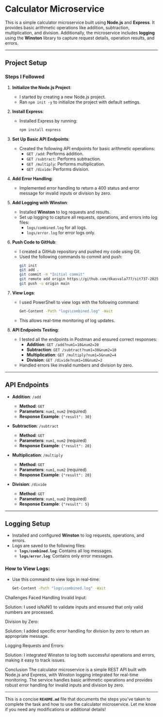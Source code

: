 # Calculator Microservice

This is a simple calculator microservice built using **Node.js** and **Express**. It provides basic arithmetic operations like addition, subtraction, multiplication, and division. Additionally, the microservice includes **logging** using the **Winston** library to capture request details, operation results, and errors.

---

## Project Setup

### Steps I Followed

1. **Initialize the Node.js Project**:
   - I started by creating a new Node.js project.
   - Ran `npm init -y` to initialize the project with default settings.

2. **Install Express**:
   - Installed Express by running:
     ```bash
     npm install express
     ```

3. **Set Up Basic API Endpoints**:
   - Created the following API endpoints for basic arithmetic operations:
     - `GET /add`: Performs addition.
     - `GET /subtract`: Performs subtraction.
     - `GET /multiply`: Performs multiplication.
     - `GET /divide`: Performs division.

4. **Add Error Handling**:
   - Implemented error handling to return a 400 status and error message for invalid inputs or division by zero.
   
5. **Add Logging with Winston**:
   - Installed **Winston** to log requests and results.
   - Set up logging to capture all requests, operations, and errors into log files:
     - `logs/combined.log` for all logs.
     - `logs/error.log` for error logs only.

6. **Push Code to GitHub**:
   - I created a GitHub repository and pushed my code using Git.
   - Used the following commands to commit and push:
     ```bash
     git init
     git add .
     git commit -m "Initial commit"
     git remote add origin https://github.com/dkasvala777/sit737-2025-prac4p.git
     git push -u origin main
     ```

7. **View Logs**:
   - I used PowerShell to view logs with the following command:
     ```bash
     Get-Content -Path "logs\combined.log" -Wait
     ```
   - This allows real-time monitoring of log updates.

8. **API Endpoints Testing**:
   - I tested all the endpoints in Postman and ensured correct responses:
     - **Addition**: `GET /add?num1=10&num2=20`
     - **Subtraction**: `GET /subtract?num1=30&num2=10`
     - **Multiplication**: `GET /multiply?num1=5&num2=4`
     - **Division**: `GET /divide?num1=10&num2=2`
   - Handled errors like invalid numbers and division by zero.

---

## API Endpoints

- **Addition**: `/add`
  - **Method**: `GET`
  - **Parameters**: `num1`, `num2` (required)
  - **Response Example**: `{"result": 30}`

- **Subtraction**: `/subtract`
  - **Method**: `GET`
  - **Parameters**: `num1`, `num2` (required)
  - **Response Example**: `{"result": 20}`

- **Multiplication**: `/multiply`
  - **Method**: `GET`
  - **Parameters**: `num1`, `num2` (required)
  - **Response Example**: `{"result": 20}`

- **Division**: `/divide`
  - **Method**: `GET`
  - **Parameters**: `num1`, `num2` (required)
  - **Response Example**: `{"result": 5}`

---

## Logging Setup

- Installed and configured **Winston** to log requests, operations, and errors.
- Logs are saved to the following files:
  - **`logs/combined.log`**: Contains all log messages.
  - **`logs/error.log`**: Contains only error messages.

### How to View Logs:
- Use this command to view logs in real-time:
  ```bash
  Get-Content -Path "logs\combined.log" -Wait

Challenges Faced
Handling Invalid Input:

Solution: I used isNaN() to validate inputs and ensured that only valid numbers are processed.

Division by Zero:

Solution: I added specific error handling for division by zero to return an appropriate message.

Logging Requests and Errors:

Solution: I integrated Winston to log both successful operations and errors, making it easy to track issues.

Conclusion
The calculator microservice is a simple REST API built with Node.js and Express, with Winston logging integrated for real-time monitoring. The service handles basic arithmetic operations and provides robust error handling for invalid inputs and division by zero.



---

This is a concise **`README.md`** file that documents the steps you've taken to complete the task and how to use the calculator microservice. Let me know if you need any modifications or additional details!
